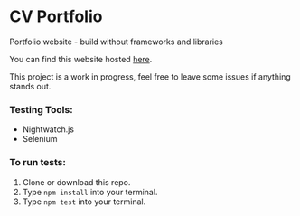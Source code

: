 # CV Portfolio
Portfolio website - build without frameworks and libraries

You can find this website hosted [here](https://rhodespeter.github.io/portfolio/).

This project is a work in progress, feel free to leave some issues if anything stands out.

### Testing Tools:
- Nightwatch.js
- Selenium

### To run tests:
  1. Clone or download this repo.
  2. Type `npm install` into your terminal.
  3. Type `npm test` into your terminal.
